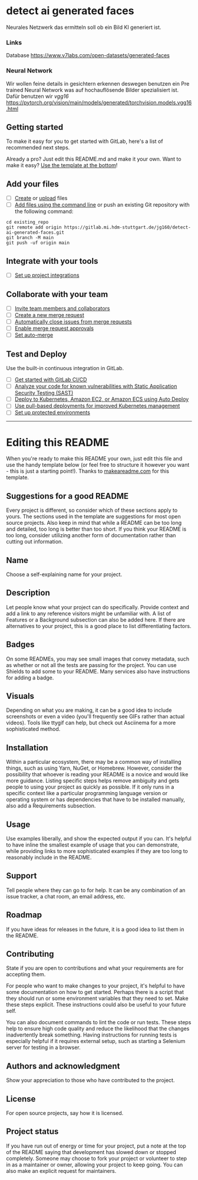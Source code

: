 # detect ai generated faces

Neurales Netzwerk das ermitteln soll ob ein Bild KI generiert ist.

### Links

Database https://www.v7labs.com/open-datasets/generated-faces

### Neural Network

Wir wollen feine details in gesichtern erkennen deswegen benutzen ein Pre trained Neural Network was auf hochauflösende Bilder spezialisiert ist. Dafür benutzen wir *vgg16* https://pytorch.org/vision/main/models/generated/torchvision.models.vgg16.html

## Getting started

To make it easy for you to get started with GitLab, here's a list of recommended next steps.

Already a pro? Just edit this README.md and make it your own. Want to make it easy? [Use the template at the bottom](#editing-this-readme)!

## Add your files

* [ ] [Create](https://docs.gitlab.com/ee/user/project/repository/web_editor.html#create-a-file) or [upload](https://docs.gitlab.com/ee/user/project/repository/web_editor.html#upload-a-file) files
* [ ] [Add files using the command line](https://docs.gitlab.com/ee/gitlab-basics/add-file.html#add-a-file-using-the-command-line) or push an existing Git repository with the following command:

```
cd existing_repo
git remote add origin https://gitlab.mi.hdm-stuttgart.de/jg160/detect-ai-generated-faces.git
git branch -M main
git push -uf origin main
```

## Integrate with your tools

* [ ] [Set up project integrations](https://gitlab.mi.hdm-stuttgart.de/jg160/detect-ai-generated-faces/-/settings/integrations)

## Collaborate with your team

* [ ] [Invite team members and collaborators](https://docs.gitlab.com/ee/user/project/members/)
* [ ] [Create a new merge request](https://docs.gitlab.com/ee/user/project/merge_requests/creating_merge_requests.html)
* [ ] [Automatically close issues from merge requests](https://docs.gitlab.com/ee/user/project/issues/managing_issues.html#closing-issues-automatically)
* [ ] [Enable merge request approvals](https://docs.gitlab.com/ee/user/project/merge_requests/approvals/)
* [ ] [Set auto-merge](https://docs.gitlab.com/ee/user/project/merge_requests/merge_when_pipeline_succeeds.html)

## Test and Deploy

Use the built-in continuous integration in GitLab.

* [ ] [Get started with GitLab CI/CD](https://docs.gitlab.com/ee/ci/quick_start/index.html)
* [ ] [Analyze your code for known vulnerabilities with Static Application Security Testing (SAST)](https://docs.gitlab.com/ee/user/application_security/sast/)
* [ ] [Deploy to Kubernetes, Amazon EC2, or Amazon ECS using Auto Deploy](https://docs.gitlab.com/ee/topics/autodevops/requirements.html)
* [ ] [Use pull-based deployments for improved Kubernetes management](https://docs.gitlab.com/ee/user/clusters/agent/)
* [ ] [Set up protected environments](https://docs.gitlab.com/ee/ci/environments/protected_environments.html)

---

# Editing this README

When you're ready to make this README your own, just edit this file and use the handy template below (or feel free to structure it however you want - this is just a starting point!). Thanks to [makeareadme.com](https://www.makeareadme.com/) for this template.

## Suggestions for a good README

Every project is different, so consider which of these sections apply to yours. The sections used in the template are suggestions for most open source projects. Also keep in mind that while a README can be too long and detailed, too long is better than too short. If you think your README is too long, consider utilizing another form of documentation rather than cutting out information.

## Name

Choose a self-explaining name for your project.

## Description

Let people know what your project can do specifically. Provide context and add a link to any reference visitors might be unfamiliar with. A list of Features or a Background subsection can also be added here. If there are alternatives to your project, this is a good place to list differentiating factors.

## Badges

On some READMEs, you may see small images that convey metadata, such as whether or not all the tests are passing for the project. You can use Shields to add some to your README. Many services also have instructions for adding a badge.

## Visuals

Depending on what you are making, it can be a good idea to include screenshots or even a video (you'll frequently see GIFs rather than actual videos). Tools like ttygif can help, but check out Asciinema for a more sophisticated method.

## Installation

Within a particular ecosystem, there may be a common way of installing things, such as using Yarn, NuGet, or Homebrew. However, consider the possibility that whoever is reading your README is a novice and would like more guidance. Listing specific steps helps remove ambiguity and gets people to using your project as quickly as possible. If it only runs in a specific context like a particular programming language version or operating system or has dependencies that have to be installed manually, also add a Requirements subsection.

## Usage

Use examples liberally, and show the expected output if you can. It's helpful to have inline the smallest example of usage that you can demonstrate, while providing links to more sophisticated examples if they are too long to reasonably include in the README.

## Support

Tell people where they can go to for help. It can be any combination of an issue tracker, a chat room, an email address, etc.

## Roadmap

If you have ideas for releases in the future, it is a good idea to list them in the README.

## Contributing

State if you are open to contributions and what your requirements are for accepting them.

For people who want to make changes to your project, it's helpful to have some documentation on how to get started. Perhaps there is a script that they should run or some environment variables that they need to set. Make these steps explicit. These instructions could also be useful to your future self.

You can also document commands to lint the code or run tests. These steps help to ensure high code quality and reduce the likelihood that the changes inadvertently break something. Having instructions for running tests is especially helpful if it requires external setup, such as starting a Selenium server for testing in a browser.

## Authors and acknowledgment

Show your appreciation to those who have contributed to the project.

## License

For open source projects, say how it is licensed.

## Project status

If you have run out of energy or time for your project, put a note at the top of the README saying that development has slowed down or stopped completely. Someone may choose to fork your project or volunteer to step in as a maintainer or owner, allowing your project to keep going. You can also make an explicit request for maintainers.
